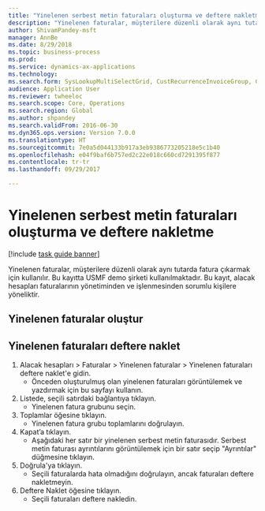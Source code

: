 ```yaml
--- 
title: "Yinelenen serbest metin faturaları oluşturma ve deftere nakletme"
description: "Yinelenen faturalar, müşterilere düzenli olarak aynı tutarda fatura çıkarmak için kullanılır."
author: ShivamPandey-msft
manager: AnnBe
ms.date: 8/29/2018
ms.topic: business-process
ms.prod: 
ms.service: dynamics-ax-applications
ms.technology: 
ms.search.form: SysLookupMultiSelectGrid, CustRecurrenceInvoiceGroup, CustFreeInvoice, CustRecurrenceInvoiceTotals
audience: Application User
ms.reviewer: twheeloc
ms.search.scope: Core, Operations
ms.search.region: Global
ms.author: shpandey
ms.search.validFrom: 2016-06-30
ms.dyn365.ops.version: Version 7.0.0
ms.translationtype: HT
ms.sourcegitcommit: 7e0a5d044133b917a3eb9386773205218e5c1b40
ms.openlocfilehash: e04f9baf6b757ed2c22e018c660cd7291395f877
ms.contentlocale: tr-tr
ms.lasthandoff: 09/29/2017

---
```

# <a name="generate-and-post-recurring-free-text-invoices"></a>Yinelenen serbest metin faturaları oluşturma ve deftere nakletme

[!include [task guide banner](../../includes/task-guide-banner.md)]

Yinelenen faturalar, müşterilere düzenli olarak aynı tutarda fatura çıkarmak için kullanılır. Bu kayıtta USMF demo şirketi kullanılmaktadır. Bu kayıt, alacak hesapları faturalarının yönetiminden ve işlenmesinden sorumlu kişilere yöneliktir.


## <a name="generate-recurring-invoices"></a>Yinelenen faturalar oluştur

## <a name="post-recurring-invoices"></a>Yinelenen faturaları deftere naklet
1. Alacak hesapları > Faturalar > Yinelenen faturalar > Yinelenen faturaları deftere naklet'e gidin.
    * Önceden oluşturulmuş olan yinelenen faturaları görüntülemek ve yazdırmak için bu sayfayı kullanın.  
2. Listede, seçili satırdaki bağlantıya tıklayın.
    * Yinelenen fatura grubunu seçin.  
3. Toplamlar öğesine tıklayın.
    * Yinelenen fatura grubu toplamlarını doğrulayın.  
4. Kapat’a tıklayın.
    * Aşağıdaki her satır bir yinelenen serbest metin faturasıdır. Serbest metin faturası ayrıntılarını görüntülemek için bir satır seçip "Ayrıntılar" düğmesine tıklayın.  
5. Doğrula'ya tıklayın.
    * Seçili faturalarda hata olmadığını doğrulayın, ancak faturaları deftere nakletmeyin.  
6. Deftere Naklet öğesine tıklayın.
    * Seçili faturaları deftere nakledin.  


